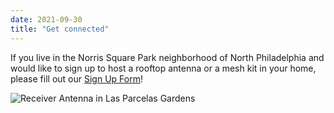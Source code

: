 ```yaml
---
date: 2021-09-30
title: "Get connected"
---
```


If you live in the Norris Square Park neighborhood of North Philadelphia and would like to sign up to host a rooftop antenna or a mesh kit in your home, please fill out our [Sign Up Form](https://docs.google.com/forms/d/e/1FAIpQLSfjx0A9mFxMiXSb1jisgcHFHwTzktsuz4c36Ja1tVOQjjXzow/viewform)!


![Receiver Antenna in Las Parcelas Gardens](/images/antenna_detail2.JPG)
